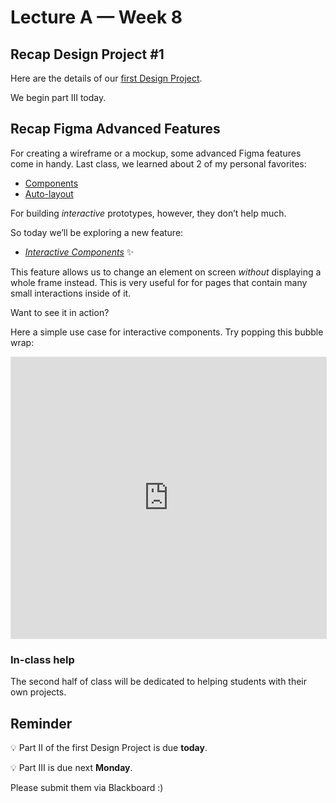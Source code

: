# Lecture A — Week 8

## Recap Design Project #1

Here are the details of our [first Design Project](../../Assignments/design-project-1.pdf).

We begin part III today.

## Recap Figma Advanced Features 

For creating a wireframe or a mockup, some advanced Figma features come in handy. Last class, we learned about 2 of my personal favorites:

- [Components](https://help.figma.com/hc/en-us/articles/360038662654-Guide-to-Components-in-Figma)
- [Auto-layout](https://www.figma.com/blog/announcing-auto-layout/)

For building *interactive* prototypes, however, they don’t help much.

So today we’ll be exploring a new feature:

- *[Interactive Components](https://www.figma.com/blog/prototyping-updates-and-interactive-components/)* ✨

This feature allows us to change an element on screen *without* displaying a whole frame instead. This is very useful for for pages that contain many small interactions inside of it.

Want to see it in action?

Here a simple use case for interactive components. Try popping this bubble wrap:

<iframe style="border: 1px solid rgba(0, 0, 0, 0.1);" width="100%" height="450" src="https://www.figma.com/embed?embed_host=share&url=https%3A%2F%2Fwww.figma.com%2Fproto%2FjrXqXQ0RRGaAlOzUdtTijR%2Fbubble-wrap-(Community)%3Fnode-id%3D54%253A0%26scaling%3Dmin-zoom%26page-id%3D0%253A1%26starting-point-node-id%3D1%253A2" allowfullscreen></iframe>

### In-class help

The second half of class will be dedicated to helping students with their own projects.

## Reminder

💡 Part II of the first Design Project is due **today**.

💡 Part III is due next **Monday**.

Please submit them via Blackboard :)
